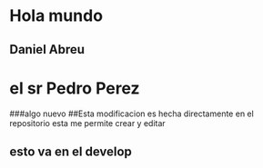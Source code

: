 # Hola mundo
## Daniel Abreu 
# el sr Pedro Perez

###algo nuevo 
##Esta modificacion es hecha directamente en el repositorio esta me permite crear y editar
## esto va en el develop

